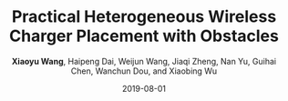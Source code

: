 ---
title: "Practical Heterogeneous Wireless Charger Placement with Obstacles"
collection: journalpublications
sname: TMC
fname: IEEE Transactions on Mobile Computing (TMC)
author: <strong>Xiaoyu Wang</strong>, Haipeng Dai, Weijun Wang, Jiaqi Zheng, Nan Yu, Guihai Chen, Wanchun Dou, and Xiaobing Wu
mydate: 2019
paperurl: 'http://academicpages.github.io/files/paper1.pdf'
plain: '/files/bib/plainHIPOTMC.txt'
bibtex: '/files/bib/texHIPOTMC.txt'
date: 2019-08-01
---